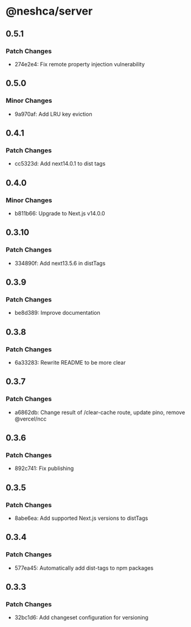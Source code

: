 # @neshca/server

## 0.5.1

### Patch Changes

-   274e2e4: Fix remote property injection vulnerability

## 0.5.0

### Minor Changes

-   9a970af: Add LRU key eviction

## 0.4.1

### Patch Changes

-   cc5323d: Add next14.0.1 to dist tags

## 0.4.0

### Minor Changes

-   b811b66: Upgrade to Next.js v14.0.0

## 0.3.10

### Patch Changes

-   334890f: Add next13.5.6 in distTags

## 0.3.9

### Patch Changes

-   be8d389: Improve documentation

## 0.3.8

### Patch Changes

-   6a33283: Rewrite README to be more clear

## 0.3.7

### Patch Changes

-   a6862db: Change result of /clear-cache route, update pino, remove @vercel/ncc

## 0.3.6

### Patch Changes

-   892c741: Fix publishing

## 0.3.5

### Patch Changes

-   8abe6ea: Add supported Next.js versions to distTags

## 0.3.4

### Patch Changes

-   577ea45: Automatically add dist-tags to npm packages

## 0.3.3

### Patch Changes

-   32bc1d6: Add changeset configuration for versioning

